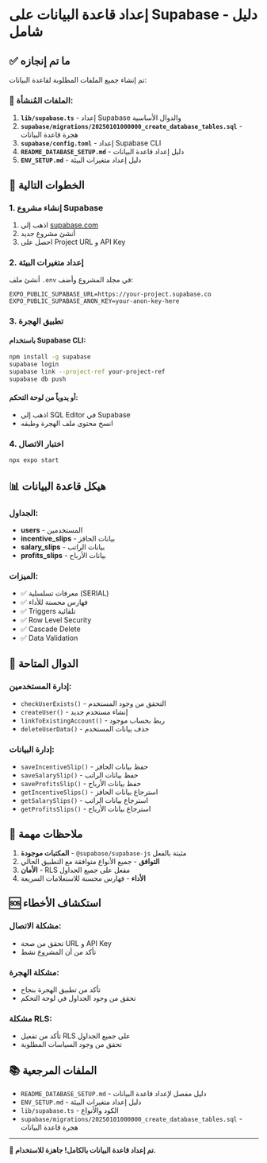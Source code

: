 # إعداد قاعدة البيانات على Supabase - دليل شامل

## ✅ ما تم إنجازه

تم إنشاء جميع الملفات المطلوبة لقاعدة البيانات:

### 📁 الملفات المُنشأة:

1. **`lib/supabase.ts`** - إعداد Supabase والدوال الأساسية
2. **`supabase/migrations/20250101000000_create_database_tables.sql`** - هجرة قاعدة البيانات
3. **`supabase/config.toml`** - إعداد Supabase CLI
4. **`README_DATABASE_SETUP.md`** - دليل إعداد قاعدة البيانات
5. **`ENV_SETUP.md`** - دليل إعداد متغيرات البيئة

## 🚀 الخطوات التالية

### 1. إنشاء مشروع Supabase

1. اذهب إلى [supabase.com](https://supabase.com)
2. أنشئ مشروع جديد
3. احصل على Project URL و API Key

### 2. إعداد متغيرات البيئة

أنشئ ملف `.env` في مجلد المشروع وأضف:

```env
EXPO_PUBLIC_SUPABASE_URL=https://your-project.supabase.co
EXPO_PUBLIC_SUPABASE_ANON_KEY=your-anon-key-here
```

### 3. تطبيق الهجرة

#### باستخدام Supabase CLI:
```bash
npm install -g supabase
supabase login
supabase link --project-ref your-project-ref
supabase db push
```

#### أو يدوياً من لوحة التحكم:
- اذهب إلى SQL Editor في Supabase
- انسخ محتوى ملف الهجرة وطبقه

### 4. اختبار الاتصال

```bash
npx expo start
```

## 📊 هيكل قاعدة البيانات

### الجداول:
- **users** - المستخدمين
- **incentive_slips** - بيانات الحافز
- **salary_slips** - بيانات الراتب  
- **profits_slips** - بيانات الأرباح

### الميزات:
- ✅ معرفات تسلسلية (SERIAL)
- ✅ فهارس محسنة للأداء
- ✅ Triggers تلقائية
- ✅ Row Level Security
- ✅ Cascade Delete
- ✅ Data Validation

## 🔧 الدوال المتاحة

### إدارة المستخدمين:
- `checkUserExists()` - التحقق من وجود المستخدم
- `createUser()` - إنشاء مستخدم جديد
- `linkToExistingAccount()` - ربط بحساب موجود
- `deleteUserData()` - حذف بيانات المستخدم

### إدارة البيانات:
- `saveIncentiveSlip()` - حفظ بيانات الحافز
- `saveSalarySlip()` - حفظ بيانات الراتب
- `saveProfitsSlip()` - حفظ بيانات الأرباح
- `getIncentiveSlips()` - استرجاع بيانات الحافز
- `getSalarySlips()` - استرجاع بيانات الراتب
- `getProfitsSlips()` - استرجاع بيانات الأرباح

## 📝 ملاحظات مهمة

1. **المكتبات موجودة** - `@supabase/supabase-js` مثبتة بالفعل
2. **التوافق** - جميع الأنواع متوافقة مع التطبيق الحالي
3. **الأمان** - RLS مفعل على جميع الجداول
4. **الأداء** - فهارس محسنة للاستعلامات السريعة

## 🆘 استكشاف الأخطاء

### مشكلة الاتصال:
- تحقق من صحة URL و API Key
- تأكد من أن المشروع نشط

### مشكلة الهجرة:
- تأكد من تطبيق الهجرة بنجاح
- تحقق من وجود الجداول في لوحة التحكم

### مشكلة RLS:
- تأكد من تفعيل RLS على جميع الجداول
- تحقق من وجود السياسات المطلوبة

## 📚 الملفات المرجعية

- `README_DATABASE_SETUP.md` - دليل مفصل لإعداد قاعدة البيانات
- `ENV_SETUP.md` - دليل إعداد متغيرات البيئة
- `lib/supabase.ts` - الكود والأنواع
- `supabase/migrations/20250101000000_create_database_tables.sql` - هجرة قاعدة البيانات

---

**🎉 تم إعداد قاعدة البيانات بالكامل! جاهزة للاستخدام.** 
